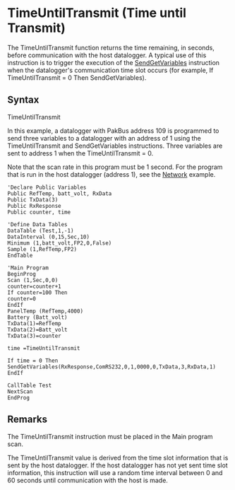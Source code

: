 # TimeUntilTransmit (Time until Transmit)

The TimeUntilTransmit function returns the time remaining, in seconds, before communication with the host datalogger. A typical use of this instruction is to trigger the execution of the [SendGetVariables](sendgetvariables.md) instruction when the datalogger's communication time slot occurs (for example, If TimeUntilTransmit = 0 Then SendGetVariables).

## Syntax

TimeUntilTransmit

In this example, a datalogger with PakBus address 109 is programmed to send three variables to a datalogger with an address of 1 using the TimeUntilTransmit and SendGetVariables instructions. Three variables are sent to address 1 when the TimeUntilTransmit = 0.

Note that the scan rate in this program must be 1 second. For the program that is run in the host datalogger (address 1), see the [Network](network.md) example.

```
'Declare Public Variables
Public RefTemp, batt_volt, RxData
Public TxData(3)
Public RxResponse
Public counter, time

'Define Data Tables
DataTable (Test,1,-1)
DataInterval (0,15,Sec,10)
Minimum (1,batt_volt,FP2,0,False)
Sample (1,RefTemp,FP2)
EndTable

'Main Program
BeginProg
Scan (1,Sec,0,0)
counter=counter+1
If counter=100 Then
counter=0
EndIf
PanelTemp (RefTemp,4000)
Battery (Batt_volt)
TxData(1)=RefTemp
TxData(2)=Batt_volt
TxData(3)=counter

time =TimeUntilTransmit

If time = 0 Then
SendGetVariables(RxResponse,ComRS232,0,1,0000,0,TxData,3,RxData,1)
EndIf

CallTable Test
NextScan
EndProg
```

## Remarks

The TimeUntilTransmit instruction must be placed in the Main program scan.

The TimeUntilTransmit value is derived from the time slot information that is sent by the host datalogger. If the host datalogger has not yet sent time slot information, this instruction will use a random time interval between 0 and 60 seconds until communication with the host is made.
